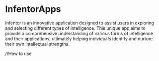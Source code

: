 # InfentorApps
Infentor is an innovative application designed to assist users in exploring and selecting different types of intelligence. This unique app aims to provide a comprehensive understanding of various forms of intelligence and their applications, ultimately helping individuals identify and nurture their own intellectual strengths.

//How to use
